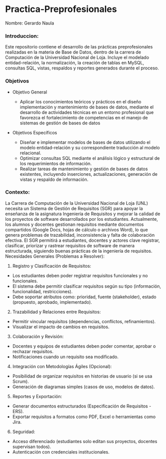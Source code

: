 # Practica-Preprofesionales
Nombre: Gerardo Naula

### Introduccion:
  
Este repositorio contiene el desarrollo de las prácticas preprofesionales realizadas en la materia de Base de Datos, dentro de la carrera de Computación de la Universidad Nacional de Loja. Incluye el modelado entidad-relación, la normalización, la creación de tablas en MySQL, consultas SQL, vistas, respaldos y reportes generados durante el proceso. 

### Objetivos

* Objetivo General
  - Aplicar los conocimientos teóricos y prácticos en el diseño implementación y mantenimiento de bases de datos, mediante el desarrollo de actividades técnicas en un entorno profesional que favorezca el fortalecimiento de competencias en el manejo de sistemas de gestión de bases de datos

* Objetivos Específicos

  - Diseñar e implementar modelos de bases de datos utilizando el modelo entidad-relación y su correspondiente traducción al modelo relacional.
  - Optimizar consultas SQL mediante el análisis lógico y estructural de los requerimientos de información.
  - Realizar tareas de mantenimiento y gestión de bases de datos existentes, incluyendo inserciones, actualizaciones, generación de vistas y respaldo de información.

### Contexto:

La Carrera de Computación de la Universidad Nacional de Loja (UNL) necesita un Sistema de Gestión de Requisitos (SGR) para apoyar la enseñanza de la asignatura Ingeniería de Requisitos y mejorar la calidad de los proyectos de software desarrollados por los estudiantes. Actualmente, los alumnos y docentes gestionan requisitos mediante documentos compartidos (Google Docs, hojas de cálculo o archivos Word), lo que genera problemas de trazabilidad, inconsistencia y falta de colaboración efectiva. El SGR permitirá a estudiantes, docentes y actores clave registrar, clasificar, priorizar y rastrear requisitos de software de manera estructurada, siguiendo buenas prácticas de la ingeniería de requisitos. Necesidades Generales (Problemas a Resolver):


 

1. 	Registro y Clasificación de Requisitos:
   
   * Los estudiantes deben poder registrar requisitos funcionales y no funcionales.
   * El sistema debe permitir clasificar requisitos según su tipo (información, funcionalidad, restricciones).
   * Debe soportar atributos como: prioridad, fuente (stakeholder), estado (propuesto, aprobado, implementado).

2.	Trazabilidad y Relaciones entre Requisitos:
   * Permitir vincular requisitos (dependencias, conflictos, refinamientos).
   * Visualizar el impacto de cambios en requisitos.

3.	Colaboración y Revisión:

* Docentes y equipos de estudiantes deben poder comentar, aprobar o rechazar requisitos.
* Notificaciones cuando un requisito sea modificado.

4.	Integración con Metodologías Ágiles (Opcional):

* Posibilidad de organizar requisitos en historias de usuario (si se usa Scrum).
* Generación de diagramas simples (casos de uso, modelos de datos).

5.	Reportes y Exportación:

* Generar documentos estructurados (Especificación de Requisitos - ERS).
* Exportar requisitos a formatos como PDF, Excel o herramientas como Jira.

6.	Seguridad:

* Acceso diferenciado (estudiantes solo editan sus proyectos, docentes supervisan todos).
* Autenticación con credenciales institucionales.
